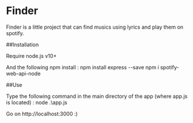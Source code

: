 # Finder
Finder is a little project that can find musics using lyrics and play them on spotify.

##Installation

Require node.js v10+

And the following npm install :
    npm install express --save
    npm i spotify-web-api-node

##Use

Type the following command in the main directory of the app (where app.js is located) :
    node .\app.js

Go on http://localhost:3000 :)
